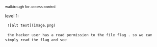<small>walktrough for access control</small>



level 1:

     ![alt text](image.png)

     the hacker user has a read permission to the file flag . so we can simply read the flag and see